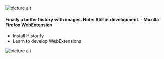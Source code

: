 ![picture alt](http://i.imgur.com/dCcdbnQ.png "Logo")


#### Finally a better history with images. Note: Still in development. - Mozilla Firefox WebExtension ####
* Install Historify
* Learn to develop WebExtensions

![picture alt](http://i.imgur.com/KkwRdP3.png "Demo screenshot")
